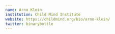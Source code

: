```yaml
---
name: Arno Klein
institution: Child Mind Institute
website: https://childmind.org/bio/arno-klein/
twitter: binarybottle
---
```

